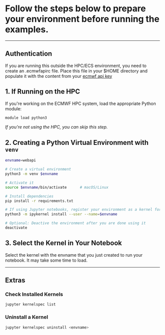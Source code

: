 # Follow the steps below to prepare your environment before running the examples.

---
## Authentication
If you are running this outside the HPC/ECS environment, you need to create an .ecmwfapirc file.
Place this file in your $HOME directory and populate it with the content from your [ecmwf api key](https://api.ecmwf.int/v1/key/)


## 1. If Running on the HPC

If you're working on the ECMWF HPC system, load the appropriate Python module:

```bash
module load python3
```
*If you're not using the HPC, you can skip this step.*



## 2. Creating a Python Virtual Environment with `venv`

```bash
envname=webapi

# Create a virtual environment
python3 -m venv $envname

# Activate it
source $envname/bin/activate      # macOS/Linux

# Install dependencies
pip install -r requirements.txt

# If using Jupyter notebooks, register your environment as a kernel for ipykernel
python3 -m ipykernel install --user --name=$envname

# Optional: Deactive the environment after you are done using it
deactivate

```

## 3. Select the Kernel in Your Notebook
Select the kernel with the envname that you just created to run your notebook.
It may take some time to load.

---

## Extras

### Check Installed Kernels
```bash
jupyter kernelspec list
```

### Uninstall a Kernel
```bash
jupyter kernelspec uninstall <envname>
```